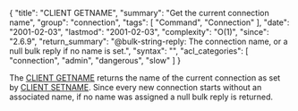 {
  "title": "CLIENT GETNAME",
  "summary": "Get the current connection name",
  "group": "connection",
  "tags": [
    "Command",
    "Connection"
  ],
  "date": "2001-02-03",
  "lastmod": "2001-02-03",
  "complexity": "O(1)",
  "since": "2.6.9",
  "return_summary": "@bulk-string-reply: The connection name, or a null bulk reply if no name is set.",
  "syntax": "",
  "acl_categories": [
    "connection",
    "admin",
    "dangerous",
    "slow"
  ]
}

The [CLIENT GETNAME](/commands/client-getname) returns the name of the current connection as set by [CLIENT SETNAME](/commands/client-setname). Since every new connection starts without an associated name, if no name was assigned a null bulk reply is returned.


